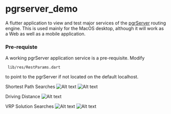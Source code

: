 # pgrserver_demo

A flutter application to view and test major services of the [pgrServer](https://github.com/mbasa/pgrServer)
routing engine. This is used mainly for the MacOS desktop, although it will work as a Web 
as well as a mobile application. 

### Pre-requiste

A working pgrServer application service is a pre-requisite. Modify 

``` lib/res/RestParams.dart```

to point to the pgrServer if not  located on the default localhost.

 Shortest Path Searches
![Alt text](pics/img1.png?raw=true)
![Alt text](pics/img2.png?raw=true)

 Driving Distance
![Alt text](pics/img3.png?raw=true)

 VRP Solution Searches
![Alt text](pics/img4.png?raw=true)
![Alt text](pics/img5.png?raw=true)


